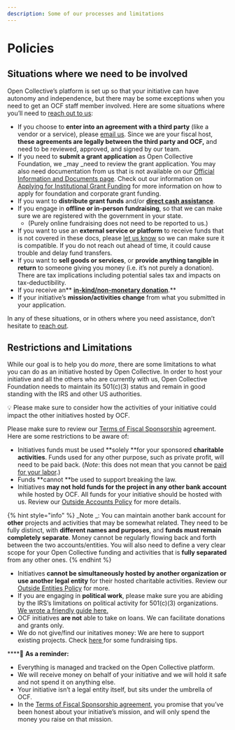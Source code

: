 ```yaml
---
description: Some of our processes and limitations
---
```


# Policies

## Situations where we need to be involved

Open Collective’s platform is set up so that your initiative can have autonomy and independence, but there may be some exceptions when you need to get an OCF staff member involved. Here are some situations where you’ll need to [reach out to us](mailto:contact@opencollective.foundation):

* If you choose to **enter into an agreement with a third party** (like a vendor or a service), please [email us](mailto:contact@opencollective.foundation). Since we are your fiscal host, **these agreements are legally between the third party and OCF,** and need to be reviewed, approved, and signed by our team.
* If you need to **submit a grant application** as Open Collective Foundation, we _may _need to review the grant application. You may also need documentation from us that is not available on our [Official Information and Documents page](../../about/official-information-and-documents.md). Check out our information on [Applying for Institutional Grant Funding](../financial-contributions/grant-funding.md) for more information on how to apply for foundation and corporate grant funding.
* If you want to **distribute grant funds** and/or [**direct cash assistance**](cash-assistance-policy.md).
* If you engage in **offline or in-person fundraising**, so that we can make sure we are registered with the government in your state.&#x20;
  * (Purely online fundraising does not need to be reported to us.)
* If you want to use an **external service or platform** to receive funds that is not covered in these docs, please [let us know](mailto:contact@opencollective.foundation) so we can make sure it is compatible. If you do not reach out ahead of time, it could cause trouble and delay fund transfers.
* If you want to **sell goods or services**, or **provide anything tangible in return** to someone giving you money (i.e. it’s not purely a donation). There are tax implications including potential sales tax and impacts on tax-deductibility.
* If you receive an** **[**in-kind/non-monetary donation**](https://docs.opencollective.foundation/how-it-works/financial-contributions/in-kind)**.**
* If your initiative’s **mission/activities change** from what you submitted in your application.

In any of these situations, or in others where you need assistance, don’t hesitate to [reach out](mailto:support@opencollective.com).

## Restrictions and Limitations

While our goal is to help you do _more_, there are some limitations to what you can do as an initiative hosted by Open Collective. In order to host your initiative and all the others who are currently with us, Open Collective Foundation needs to maintain its 501(c)(3) status and remain in good standing with the IRS and other US authorities.&#x20;

:bulb: Please make sure to consider how the activities of your initiative could impact the other initiatives hosted by OCF.

Please make sure to review our [Terms of Fiscal Sponsorship](../../getting-started/terms.md) agreement. Here are some restrictions to be aware of:

* Initiatives funds must be used **solely **for your sponsored **charitable activities**. Funds used for any other purpose, such as private profit, will need to be paid back. (_Note_: this does not mean that you cannot be [paid for your labor](https://docs.opencollective.com/help/expenses-and-getting-paid/expenses#how-do-i-get-paid-from-a-collective).)
* Funds **cannot **be used to support breaking the law.
* Initiatives **may not hold funds for the project in any other bank account** while hosted by OCF. All funds for your initiative should be hosted with us. Review our [Outside Accounts Policy](outside-accounts-policy.md) for more details.

{% hint style="info" %}
_Note _: You can maintain another bank account for **other** projects and activities that may be somewhat related. They need to be fully distinct, with **different names and purposes**, and **funds must remain completely separate**. Money cannot be regularly flowing back and forth between the two accounts/entities. You will also need to define a very clear scope for your Open Collective funding and activities that is **fully separated** from any other ones.
{% endhint %}

* Initiatives **cannot be simultaneously hosted by another organization or use another legal entity** for their hosted charitable activities. Review our [Outside Entities Policy](outside-entities-policy.md) for more.
* If you are engaging in **political work**, please make sure you are abiding by the IRS’s limitations on political activity for 501(c)(3) organizations. [We wrote a friendly guide here.](political-activity.md)
* OCF initiatives **are not** able to take on loans. We can facilitate donations and grants only.
* We do not give/find our initatives money: We are here to support existing projects. Check [here ](https://blog.opencollective.com/ten-steps-to-successful-open-source-crowdfunding/)for some fundraising tips.

****:star2: **As a reminder:**

* Everything is managed and tracked on the Open Collective platform.
* We will receive money on behalf of your initiative and we will hold it safe and not spend it on anything else.
* Your initiative isn’t a legal entity itself, but sits under the umbrella of OCF.
* In the [Terms of Fiscal Sponsorship agreement](../../getting-started/terms.md), you promise that you’ve been honest about your initiative’s mission, and will only spend the money you raise on that mission.
